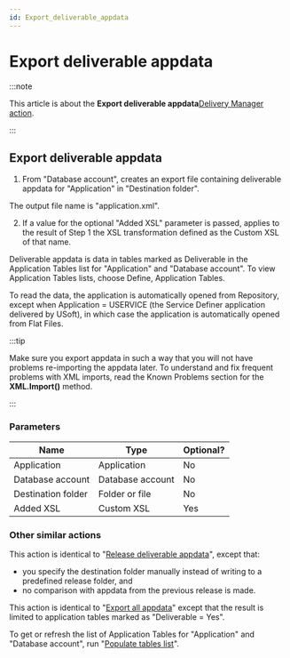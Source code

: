 ```yaml
---
id: Export_deliverable_appdata
---
```


# Export deliverable appdata




:::note

This article is about the **Export deliverable appdata**[Delivery Manager action](/docs/Continuous_delivery/Delivery_Manager_actions_by_name).

:::

## **Export deliverable appdata**

1. From "Database account", creates an export file containing deliverable appdata for "Application" in "Destination folder".

The output file name is "application.xml".

2. If a value for the optional "Added XSL" parameter is passed, applies to the result of Step 1 the XSL transformation defined as the Custom XSL of that name.

Deliverable appdata is data in tables marked as Deliverable in the Application Tables list for "Application" and "Database account". To view Application Tables lists, choose Define, Application Tables.

To read the data, the application is automatically opened from Repository, except when Application = USERVICE (the Service Definer application delivered by USoft), in which case the application is automatically opened from Flat Files.


:::tip

Make sure you export appdata in such a way that you will not have problems re-importing the appdata later. To understand and fix frequent problems with XML imports, read the Known Problems section for the **XML.Import()** method.

:::

### Parameters

|**Name**|**Type**|**Optional?**|
|--------|--------|--------|
|Application|Application|No      |
|Database account|Database account|No      |
|Destination folder|Folder or file|No      |
|Added XSL|Custom XSL|Yes     |



### Other similar actions

This action is identical to "[Release deliverable appdata](/docs/Continuous_delivery/Delivery_Manager_actions_by_name/Release_deliverable_appdata.md)", except that:

- you specify the destination folder manually instead of writing to a predefined release folder, and
- no comparison with appdata from the previous release is made.

This action is identical to "[Export all appdata](/docs/Continuous_delivery/Delivery_Manager_actions_by_name/Export_all_appdata.md)" except that the result is limited to application tables marked as "Deliverable = Yes".

To get or refresh the list of Application Tables for "Application" and "Database account", run "[Populate tables list](/docs/Continuous_delivery/Delivery_Manager_actions_by_name/Populate_tables_list.md)".